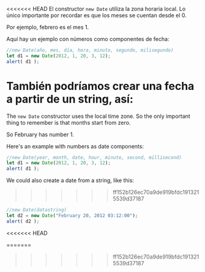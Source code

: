 <<<<<<< HEAD
El constructor `new Date` utiliza la zona horaria local. Lo único importante por recordar es que los meses se cuentan desde el 0.

Por ejemplo, febrero es el mes 1.

Aquí hay un ejemplo con números como componentes de fecha:

```js run
//new Date(año, mes, día, hora, minuto, segundo, milisegundo)
let d1 = new Date(2012, 1, 20, 3, 12);
alert( d1 );
```

También podríamos crear una fecha a partir de un string, así:
=======
The `new Date` constructor uses the local time zone. So the only important thing to remember is that months start from zero.

So February has number 1.

Here's an example with numbers as date components:

```js run
//new Date(year, month, date, hour, minute, second, millisecond)
let d1 = new Date(2012, 1, 20, 3, 12);
alert( d1 );
```
We could also create a date from a string, like this:
>>>>>>> ff152b126ec70a9de919bfdc1913215539d37187

```js run
//new Date(datastring)
let d2 = new Date("February 20, 2012 03:12:00");
alert( d2 );
```
<<<<<<< HEAD

=======
>>>>>>> ff152b126ec70a9de919bfdc1913215539d37187
